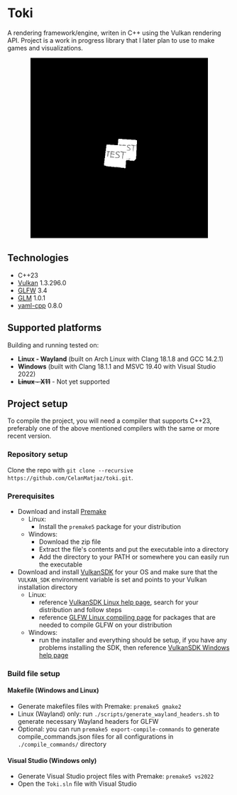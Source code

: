 # Toki

A rendering framework/engine, writen in C++ using the Vulkan rendering API. Project is a work in progress library that I later plan to use to make games and visualizations.

<p align="center">
  <img src="images/screenshot.jpg" alt="Sublime's custom image" width=400/>
</p>

## Technologies

- C++23
- [Vulkan](https://www.vulkan.org/) 1.3.296.0
- [GLFW](https://github.com/glfw/glfw) 3.4
- [GLM](https://github.com/g-truc/glm) 1.0.1
- [yaml-cpp](https://github.com/jbeder/yaml-cpp) 0.8.0

## Supported platforms

Building and running tested on:

- **Linux - Wayland** (built on Arch Linux with Clang 18.1.8 and GCC 14.2.1)
- **Windows** (built with Clang 18.1.1 and MSVC 19.40 with Visual Studio 2022)
- ~~**Linux - X11**~~ - Not yet supported

## Project setup

To compile the project, you will need a compiler that supports C++23, preferably one of the above mentioned compilers with the same or more recent version.

### Repository setup

Clone the repo with `git clone --recursive https://github.com/CelanMatjaz/toki.git`.

### Prerequisites

- Download and install [Premake](https://premake.github.io/)
    - Linux: 
      - Install the `premake5` package for your distribution
    - Windows:
      - Download the zip file
      - Extract the file's contents and put the executable into a directory
      - Add the directory to your PATH or somewhere you can easily run the executable
- Download and install [VulkanSDK](https://vulkan.lunarg.com/) for your OS and make sure that the `VULKAN_SDK` environment variable is set and points to your Vulkan installation directory
    - Linux:
      - reference [VulkanSDK Linux help page](https://vulkan.lunarg.com/doc/sdk/1.3.296.0/linux/getting_started.html), search for your distribution and follow steps
      - reference [GLFW Linux compiling page](https://www.glfw.org/docs/latest/compile.html#compile_deps_wayland) for packages that are needed to compile GLFW on your distribution
    - Windows:
      - run the installer and everything should be setup, if you have any problems installing the SDK, then reference [VulkanSDK Windows help page](https://vulkan.lunarg.com/doc/sdk/1.3.296.0/windows/getting_started.html)

### Build file setup

#### Makefile (Windows and Linux)
- Generate makefiles files with Premake: `premake5 gmake2`
- Linux (Wayland) only: run `./scripts/generate_wayland_headers.sh` to generate necessary Wayland headers for GLFW
- Optional: you can run `premake5 export-compile-commands` to generate compile_commands.json files for all configurations in `./compile_commands/` directory


#### Visual Studio (Windows only)
- Generate Visual Studio project files with Premake: `premake5 vs2022`
- Open the `Toki.sln` file with Visual Studio

